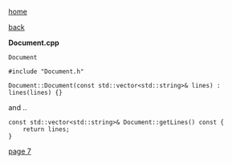[home](./page01.md)

[back](./page05.md)

**Document.cpp**

```
Document
```

```
#include "Document.h"
```

```
Document::Document(const std::vector<std::string>& lines) : lines(lines) {}
```

and ..
```
const std::vector<std::string>& Document::getLines() const {
    return lines;
}
```


[page 7](./page07.md)
